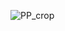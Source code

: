 ![PP_crop](https://user-images.githubusercontent.com/62062579/129599345-245f7110-b915-40f3-8138-02514ec7381d.jpg)
